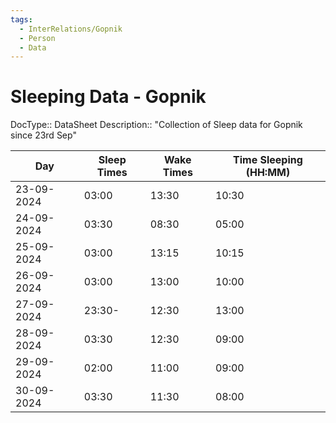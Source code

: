 ```yaml
---
tags:
  - InterRelations/Gopnik
  - Person
  - Data
---
```

# Sleeping Data - Gopnik
DocType:: DataSheet
Description:: "Collection of Sleep data for Gopnik since 23rd Sep"

| Day        | Sleep Times | Wake Times | Time Sleeping (HH:MM) |
| ---------- | ----------- | ---------- | --------------------- |
| 23-09-2024 | 03:00       | 13:30      | 10:30                 |
| 24-09-2024 | 03:30       | 08:30      | 05:00                 |
| 25-09-2024 | 03:00       | 13:15      | 10:15                 |
| 26-09-2024 | 03:00       | 13:00      | 10:00                 |
| 27-09-2024 | 23:30-      | 12:30      | 13:00                 |
| 28-09-2024 | 03:30       | 12:30      | 09:00                 |
| 29-09-2024 | 02:00       | 11:00      | 09:00                 |
| 30-09-2024 | 03:30       | 11:30      | 08:00                 |
